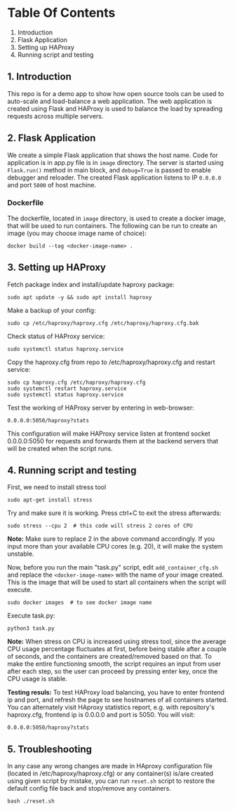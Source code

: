 # **Table Of Contents**

1. Introduction
2. Flask Application
3. Setting up HAProxy
4. Running script and testing

## **1. Introduction**

This repo is for a demo app to show how open source tools can be used to auto-scale and load-balance a web application. The web application is created using Flask and HAProxy is used to balance the load by spreading requests across multiple servers.

## **2. Flask Application**

We create a simple Flask application that shows the host name. Code for application is in app.py file is in `image` directory. The server is started using `Flask.run()` method in main block, and `debug=True` is passed to enable debugger and reloader. The created Flask application listens to IP `0.0.0.0` and port `5000` of host machine.

### **Dockerfile**
The dockerfile, located in `image` directory, is used to create a docker image, that will be used to run containers. The following can be run to create an image (you may choose image name of choice):
```
docker build --tag <docker-image-name> .
```


## **3. Setting up HAProxy**

Fetch package index and install/update haproxy package:
```
sudo apt update -y && sudo apt install haproxy
```
Make a backup of your config:
```
sudo cp /etc/haproxy/haproxy.cfg /etc/haproxy/haproxy.cfg.bak
```
Check status of HAProxy service:
```
sudo systemctl status haproxy.service
```
Copy the haproxy.cfg from repo to /etc/haproxy/haproxy.cfg and restart service:
```
sudo cp haproxy.cfg /etc/haproxy/haproxy.cfg
sudo systemctl restart haproxy.service
sudo systemctl status haproxy.service
```
Test the working of HAProxy server by entering in web-browser:
```
0.0.0.0:5050/haproxy?stats
```
This configuration will make HAProxy service listen at frontend socket 0.0.0.0:5050 for requests and forwards them at the backend servers that will be created when the script runs.


## **4. Running script and testing**

First, we need to install stress tool
```
sudo apt-get install stress
```
Try and make sure it is working. Press ctrl+C to exit the stress afterwards:
```
sudo stress --cpu 2  # this code will stress 2 cores of CPU
```
**Note:** Make sure to replace 2 in the above command accordingly. If you input more than your available CPU cores (e.g. 20), it will make the system unstable.

Now, before you run the main "task.py" script, edit `add_container_cfg.sh` and replace the `<docker-image-name>` with the name of your image created. This is the image that will be used to start all containers when the script will execute.
```
sudo docker images  # to see docker image name
```
Execute task.py:
```
python3 task.py
```
**Note:** When stress on CPU is increased using stress tool, since the average CPU usage percentage fluctuates at first, before being stable after a couple of seconds, and the containers are created/removed based on that. To make the entire functioning smooth, the script requires an input from user after each step, so the user can proceed by pressing enter key, once the CPU usage is stable.

**Testing resuls:**
To test HAProxy load balancing, you have to enter frontend ip and port, and refresh the page to see hostnames of all containers started. You can alternately visit HAproxy statistics report, e.g. with repository's haproxy.cfg, frontend ip is 0.0.0.0 and port is 5050. You will visit:
```
0.0.0.0:5050/haproxy?stats
```


## **5. Troubleshooting**

In any case any wrong changes are made in HAproxy configuration file (located in /etc/haproxy/haproxy.cfg) or any container(s) is/are created using given script by mistake, you can run `reset.sh` script to restore the default config file back and stop/remove any containers.
```
bash ./reset.sh
```
